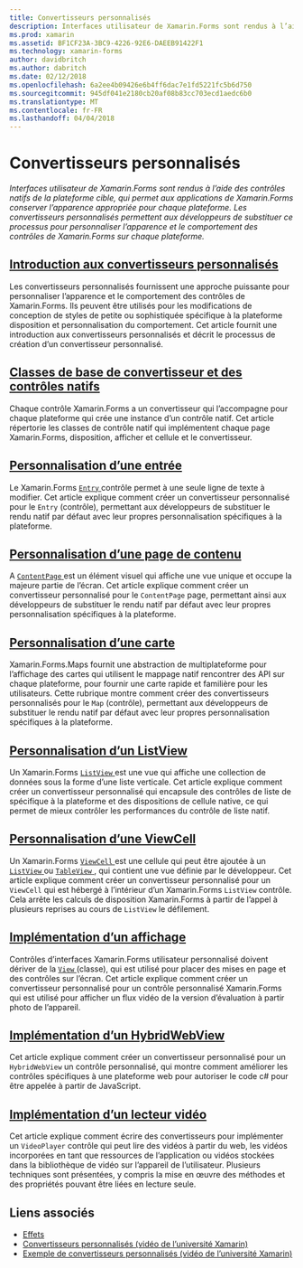 ```yaml
---
title: Convertisseurs personnalisés
description: Interfaces utilisateur de Xamarin.Forms sont rendus à l’aide des contrôles natifs de la plateforme cible, qui permet aux applications de Xamarin.Forms conserver l’apparence appropriée pour chaque plateforme. Les convertisseurs personnalisés permettent aux développeurs de substituer ce processus pour personnaliser l’apparence et le comportement des contrôles de Xamarin.Forms sur chaque plateforme.
ms.prod: xamarin
ms.assetid: BF1CF23A-3BC9-4226-92E6-DAEEB91422F1
ms.technology: xamarin-forms
author: davidbritch
ms.author: dabritch
ms.date: 02/12/2018
ms.openlocfilehash: 6a2ee4b09426e6b4ff6dac7e1fd5221fc5b6d750
ms.sourcegitcommit: 945df041e2180cb20af08b83cc703ecd1aedc6b0
ms.translationtype: MT
ms.contentlocale: fr-FR
ms.lasthandoff: 04/04/2018
---
```

# <a name="custom-renderers"></a>Convertisseurs personnalisés

_Interfaces utilisateur de Xamarin.Forms sont rendus à l’aide des contrôles natifs de la plateforme cible, qui permet aux applications de Xamarin.Forms conserver l’apparence appropriée pour chaque plateforme. Les convertisseurs personnalisés permettent aux développeurs de substituer ce processus pour personnaliser l’apparence et le comportement des contrôles de Xamarin.Forms sur chaque plateforme._

## <a name="introduction-to-custom-renderersintroductionmd"></a>[Introduction aux convertisseurs personnalisés](introduction.md)

Les convertisseurs personnalisés fournissent une approche puissante pour personnaliser l’apparence et le comportement des contrôles de Xamarin.Forms. Ils peuvent être utilisés pour les modifications de conception de styles de petite ou sophistiquée spécifique à la plateforme disposition et personnalisation du comportement. Cet article fournit une introduction aux convertisseurs personnalisés et décrit le processus de création d’un convertisseur personnalisé.

## <a name="renderer-base-classes-and-native-controlsrenderersmd"></a>[Classes de base de convertisseur et des contrôles natifs](renderers.md)

Chaque contrôle Xamarin.Forms a un convertisseur qui l’accompagne pour chaque plateforme qui crée une instance d’un contrôle natif. Cet article répertorie les classes de contrôle natif qui implémentent chaque page Xamarin.Forms, disposition, afficher et cellule et le convertisseur.

## <a name="customizing-an-entryentrymd"></a>[Personnalisation d’une entrée](entry.md)

Le Xamarin.Forms [ `Entry` ](https://developer.xamarin.com/api/type/Xamarin.Forms.Entry/) contrôle permet à une seule ligne de texte à modifier. Cet article explique comment créer un convertisseur personnalisé pour le `Entry` (contrôle), permettant aux développeurs de substituer le rendu natif par défaut avec leur propres personnalisation spécifiques à la plateforme.

## <a name="customizing-a-contentpagecontentpagemd"></a>[Personnalisation d’une page de contenu](contentpage.md)

A [ `ContentPage` ](https://developer.xamarin.com/api/type/Xamarin.Forms.ContentPage/) est un élément visuel qui affiche une vue unique et occupe la majeure partie de l’écran. Cet article explique comment créer un convertisseur personnalisé pour le `ContentPage` page, permettant ainsi aux développeurs de substituer le rendu natif par défaut avec leur propres personnalisation spécifiques à la plateforme.

## <a name="customizing-a-mapmapindexmd"></a>[Personnalisation d’une carte](map/index.md)

Xamarin.Forms.Maps fournit une abstraction de multiplateforme pour l’affichage des cartes qui utilisent le mappage natif rencontrer des API sur chaque plateforme, pour fournir une carte rapide et familière pour les utilisateurs. Cette rubrique montre comment créer des convertisseurs personnalisés pour le `Map` (contrôle), permettant aux développeurs de substituer le rendu natif par défaut avec leur propres personnalisation spécifiques à la plateforme.

## <a name="customizing-a-listviewlistviewmd"></a>[Personnalisation d’un ListView](listview.md)

Un Xamarin.Forms [ `ListView` ](https://developer.xamarin.com/api/type/Xamarin.Forms.ListView/) est une vue qui affiche une collection de données sous la forme d’une liste verticale. Cet article explique comment créer un convertisseur personnalisé qui encapsule des contrôles de liste de spécifique à la plateforme et des dispositions de cellule native, ce qui permet de mieux contrôler les performances du contrôle de liste natif.

## <a name="customizing-a-viewcellviewcellmd"></a>[Personnalisation d’une ViewCell](viewcell.md)

Un Xamarin.Forms [ `ViewCell` ](https://developer.xamarin.com/api/type/Xamarin.Forms.ViewCell/) est une cellule qui peut être ajoutée à un [ `ListView` ](https://developer.xamarin.com/api/type/Xamarin.Forms.ListView/) ou [ `TableView` ](https://developer.xamarin.com/api/type/Xamarin.Forms.TableView/), qui contient une vue définie par le développeur. Cet article explique comment créer un convertisseur personnalisé pour un `ViewCell` qui est hébergé à l’intérieur d’un Xamarin.Forms `ListView` contrôle. Cela arrête les calculs de disposition Xamarin.Forms à partir de l’appel à plusieurs reprises au cours de `ListView` le défilement.

## <a name="implementing-a-viewviewmd"></a>[Implémentation d’un affichage](view.md)

Contrôles d’interfaces Xamarin.Forms utilisateur personnalisé doivent dériver de la [ `View` ](https://developer.xamarin.com/api/type/Xamarin.Forms.View/) (classe), qui est utilisé pour placer des mises en page et des contrôles sur l’écran. Cet article explique comment créer un convertisseur personnalisé pour un contrôle personnalisé Xamarin.Forms qui est utilisé pour afficher un flux vidéo de la version d’évaluation à partir photo de l’appareil.

## <a name="implementing-a-hybridwebviewhybridwebviewmd"></a>[Implémentation d’un HybridWebView](hybridwebview.md)

Cet article explique comment créer un convertisseur personnalisé pour un `HybridWebView` un contrôle personnalisé, qui montre comment améliorer les contrôles spécifiques à une plateforme web pour autoriser le code c# pour être appelée à partir de JavaScript.

## <a name="implementing-a-video-playervideo-playerindexmd"></a>[Implémentation d’un lecteur vidéo](video-player/index.md)

Cet article explique comment écrire des convertisseurs pour implémenter un `VideoPlayer` contrôle qui peut lire des vidéos à partir du web, les vidéos incorporées en tant que ressources de l’application ou vidéos stockées dans la bibliothèque de vidéo sur l’appareil de l’utilisateur. Plusieurs techniques sont présentées, y compris la mise en œuvre des méthodes et des propriétés pouvant être liées en lecture seule. 


## <a name="related-links"></a>Liens associés

- [Effets](~/xamarin-forms/app-fundamentals/effects/index.md)
- [Convertisseurs personnalisés (vidéo de l’université Xamarin)](https://developer.xamarin.com/videos/cross-platform/xamarinforms-custom-renderers/)
- [Exemple de convertisseurs personnalisés (vidéo de l’université Xamarin)](http://bit.ly/xf-customrenderer)
